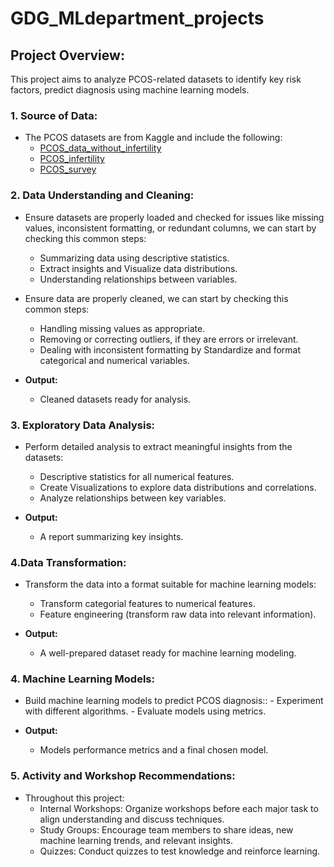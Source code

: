 # GDG_MLdepartment_projects

## Project Overview:
 This project aims to analyze PCOS-related datasets to identify key risk factors, predict diagnosis using machine learning models.

### 1. **Source of Data:**
   - The PCOS datasets are from Kaggle and include the following:
     - [PCOS_data_without_infertility](https://www.kaggle.com/datasets/prasoonkottarathil/polycystic-ovary-syndrome-pcos?select=PCOS_data_without_infertility.xlsx)
     - [PCOS_infertility](https://www.kaggle.com/datasets/prasoonkottarathil/polycystic-ovary-syndrome-pcos?select=PCOS_infertility.csv)
     - [PCOS_survey](https://www.kaggle.com/datasets/sahilkoli04/pcos2023?select=CLEAN-+PCOS+SURVEY+SPREADSHEET.csv)


### 2. **Data Understanding and Cleaning:**
   - Ensure datasets are properly loaded and checked for issues like missing values, inconsistent formatting, or redundant columns, we can start by checking this common steps:
     - Summarizing data using descriptive statistics.
     - Extract insights and Visualize data distributions.
     - Understanding relationships between variables.
   - Ensure data are properly cleaned, we can start by checking this common steps:  
     - Handling missing values as appropriate.
     - Removing or correcting outliers, if they are errors or irrelevant.
     - Dealing with inconsistent formatting by Standardize and format categorical and numerical variables.

   - **Output:**
      - Cleaned datasets ready for analysis. 

### 3. **Exploratory Data Analysis:**
   - Perform detailed analysis to extract meaningful insights from the datasets:
     - Descriptive statistics for all numerical features.
     - Create Visualizations to explore data distributions and correlations.
     - Analyze relationships between key variables. 

   - **Output:** 
      - A report summarizing key insights.

### 4.**Data Transformation:**
   - Transform the data into a format suitable for machine learning models:
     - Transform categorial features to numerical features.
     - Feature engineering (transform raw data into relevant information).

   - **Output:**
     - A well-prepared dataset ready for machine learning modeling.

### 4. **Machine Learning Models:**
   -  Build machine learning models to predict PCOS diagnosis::
     - Experiment with different algorithms.
     - Evaluate models using metrics.

   - **Output:** 
     - Models performance metrics and a final chosen model.
     

### 5. **Activity and Workshop Recommendations:**
   - Throughout this project:
     - Internal Workshops: Organize workshops before each major task to align understanding and discuss techniques.
     - Study Groups: Encourage team members to share ideas, new machine learning trends, and relevant insights.
     - Quizzes: Conduct quizzes to test knowledge and reinforce learning.